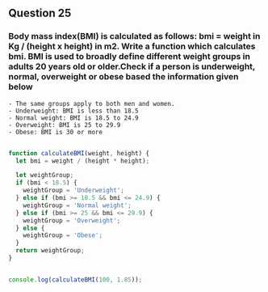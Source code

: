 ## Question 25

### Body mass index(BMI) is calculated as follows: bmi = weight in Kg / (height x height) in m2. Write a function which calculates bmi. BMI is used to broadly define different weight groups in adults 20 years old or older.Check if a person is underweight, normal, overweight or obese based the information given below

    - The same groups apply to both men and women.
    - Underweight: BMI is less than 18.5
    - Normal weight: BMI is 18.5 to 24.9
    - Overweight: BMI is 25 to 29.9
    - Obese: BMI is 30 or more

```javascript

function calculateBMI(weight, height) {
  let bmi = weight / (height * height);

  let weightGroup;
  if (bmi < 18.5) {
    weightGroup = 'Underweight';
  } else if (bmi >= 18.5 && bmi <= 24.9) {
    weightGroup = 'Normal weight';
  } else if (bmi >= 25 && bmi <= 29.9) {
    weightGroup = 'Overweight';
  } else {
    weightGroup = 'Obese';
  }
  return weightGroup;
}


console.log(calculateBMI(100, 1.85)); 


```